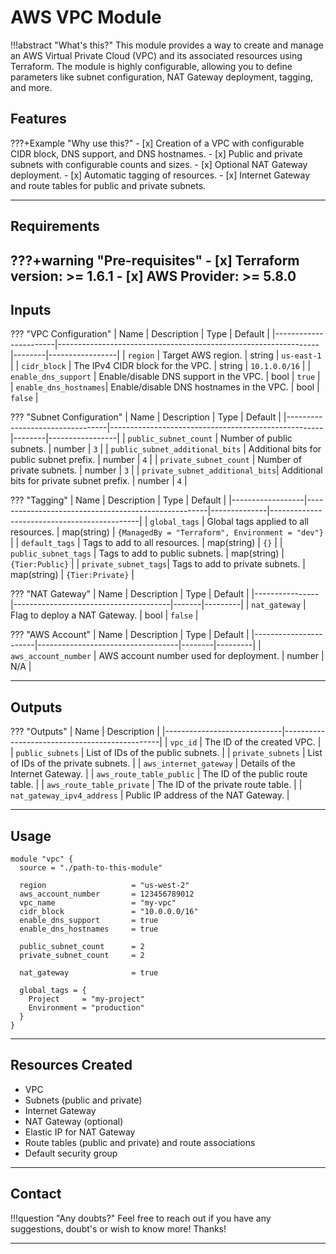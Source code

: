 # AWS VPC Module

!!!abstract "What's this?"
    This module provides a way to create and manage an AWS Virtual Private Cloud (VPC) and its associated resources using Terraform. The module is highly configurable, allowing you to define parameters like subnet configuration, NAT Gateway deployment, tagging, and more.

## Features

???+Example "Why use this?"
    - [x] Creation of a VPC with configurable CIDR block, DNS support, and DNS hostnames.
    - [x] Public and private subnets with configurable counts and sizes.
    - [x] Optional NAT Gateway deployment.
    - [x] Automatic tagging of resources.
    - [x] Internet Gateway and route tables for public and private subnets.

---

## Requirements
???+warning "Pre-requisites"
    - [x] **Terraform version:** >= 1.6.1
    - [x] **AWS Provider:** >= 5.8.0
---

## Inputs

??? "VPC Configuration"
    | Name                  | Description                                                     | Type   | Default         |
    |-----------------------|-----------------------------------------------------------------|--------|-----------------|
    | `region`              | Target AWS region.                                             | string | `us-east-1`     |
    | `cidr_block`          | The IPv4 CIDR block for the VPC.                              | string | `10.1.0.0/16`   |
    | `enable_dns_support`  | Enable/disable DNS support in the VPC.                        | bool   | `true`          |
    | `enable_dns_hostnames`| Enable/disable DNS hostnames in the VPC.                      | bool   | `false`         |

??? "Subnet Configuration"
    | Name                            | Description                                         | Type   | Default         |
    |---------------------------------|-----------------------------------------------------|--------|-----------------|
    | `public_subnet_count`           | Number of public subnets.                          | number | `3`             |
    | `public_subnet_additional_bits` | Additional bits for public subnet prefix.          | number | `4`             |
    | `private_subnet_count`          | Number of private subnets.                         | number | `3`             |
    | `private_subnet_additional_bits`| Additional bits for private subnet prefix.         | number | `4`             |

??? "Tagging"
    | Name             | Description                                         | Type         | Default                                     |
    |------------------|-----------------------------------------------------|--------------|---------------------------------------------|
    | `global_tags`    | Global tags applied to all resources.              | map(string)  | `{ManagedBy = "Terraform", Environment = "dev"}` |
    | `default_tags`   | Tags to add to all resources.                      | map(string)  | `{}`                                        |
    | `public_subnet_tags` | Tags to add to public subnets.                 | map(string)  | `{Tier:Public}`                                        |
    | `private_subnet_tags`| Tags to add to private subnets.                | map(string)  | `{Tier:Private}`                                        |

??? "NAT Gateway"
    | Name           | Description                           | Type  | Default |
    |----------------|---------------------------------------|-------|---------|
    | `nat_gateway`  | Flag to deploy a NAT Gateway.         | bool  | `false` |

??? "AWS Account"
    | Name                  | Description                       | Type   | Default |
    |-----------------------|-----------------------------------|--------|---------|
    | `aws_account_number`  | AWS account number used for deployment. | number | N/A     |

---

## Outputs

??? "Outputs"
    | Name                        | Description                                   |
    |-----------------------------|-----------------------------------------------|
    | `vpc_id`                    | The ID of the created VPC.                   |
    | `public_subnets`            | List of IDs of the public subnets.           |
    | `private_subnets`           | List of IDs of the private subnets.          |
    | `aws_internet_gateway`      | Details of the Internet Gateway.             |
    | `aws_route_table_public`    | The ID of the public route table.            |
    | `aws_route_table_private`   | The ID of the private route table.           |
    | `nat_gateway_ipv4_address`  | Public IP address of the NAT Gateway.         |

---

## Usage
```hcl
module "vpc" {
  source = "./path-to-this-module"

  region                   = "us-west-2"
  aws_account_number       = 123456789012
  vpc_name                 = "my-vpc"
  cidr_block               = "10.0.0.0/16"
  enable_dns_support       = true
  enable_dns_hostnames     = true

  public_subnet_count      = 2
  private_subnet_count     = 2

  nat_gateway              = true

  global_tags = {
    Project     = "my-project"
    Environment = "production"
  }
}
```

---

## Resources Created
- VPC
- Subnets (public and private)
- Internet Gateway
- NAT Gateway (optional)
- Elastic IP for NAT Gateway
- Route tables (public and private) and route associations
- Default security group

---
## **Contact**

!!!question "Any doubts?"
    Feel free to reach out if you have any suggestions, doubt's or wish to know more! Thanks!

---